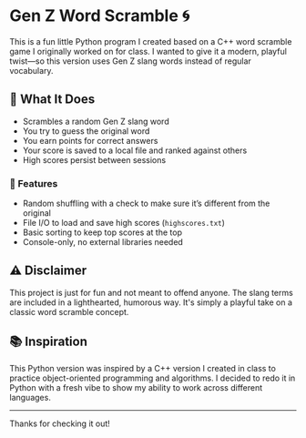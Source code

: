 # Gen Z Word Scramble 🌀

This is a fun little Python program I created based on a C++ word scramble game I originally worked on for class. I wanted to give it a modern, playful twist—so this version uses Gen Z slang words instead of regular vocabulary.

## 👾 What It Does

- Scrambles a random Gen Z slang word
- You try to guess the original word
- You earn points for correct answers
- Your score is saved to a local file and ranked against others
- High scores persist between sessions

### 🔁 Features

- Random shuffling with a check to make sure it’s different from the original
- File I/O to load and save high scores (`highscores.txt`)
- Basic sorting to keep top scores at the top
- Console-only, no external libraries needed

## ⚠️ Disclaimer

This project is just for fun and not meant to offend anyone. The slang terms are included in a lighthearted, humorous way. It's simply a playful take on a classic word scramble concept.

## 📚 Inspiration

This Python version was inspired by a C++ version I created in class to practice object-oriented programming and algorithms. I decided to redo it in Python with a fresh vibe to show my ability to work across different languages.

---

Thanks for checking it out!
